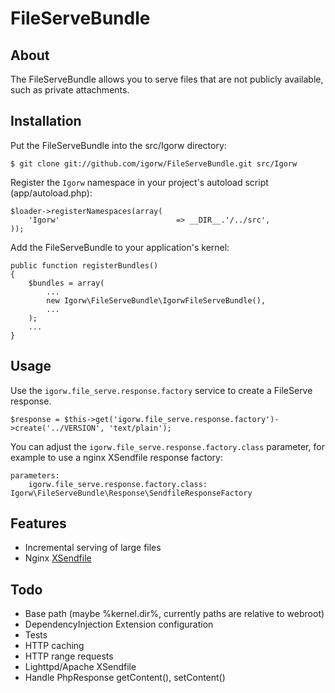 # FileServeBundle

## About

The FileServeBundle allows you to serve files that are not publicly available, such as private attachments.

## Installation

Put the FileServeBundle into the src/Igorw directory:

    $ git clone git://github.com/igorw/FileServeBundle.git src/Igorw

Register the `Igorw` namespace in your project's autoload script (app/autoload.php):

    $loader->registerNamespaces(array(
        'Igorw'                          => __DIR__.'/../src',
    ));

Add the FileServeBundle to your application's kernel:

    public function registerBundles()
    {
        $bundles = array(
            ...
            new Igorw\FileServeBundle\IgorwFileServeBundle(),
            ...
        );
        ...
    }

## Usage

Use the `igorw.file_serve.response.factory` service to create a FileServe response.

    $response = $this->get('igorw.file_serve.response.factory')->create('../VERSION', 'text/plain');

You can adjust the `igorw.file_serve.response.factory.class` parameter, for example to use a nginx XSendfile response factory:

    parameters:
        igorw.file_serve.response.factory.class: Igorw\FileServeBundle\Response\SendfileResponseFactory

## Features

* Incremental serving of large files
* Nginx [XSendfile](http://wiki.nginx.org/XSendfile)

## Todo

* Base path (maybe %kernel.dir%, currently paths are relative to webroot)
* DependencyInjection Extension configuration
* Tests
* HTTP caching
* HTTP range requests
* Lighttpd/Apache XSendfile
* Handle PhpResponse getContent(), setContent()
